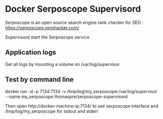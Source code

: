 # Docker Serposcope Supervisord

Serposcope is an open source search engine rank checker for SEO : https://serposcope.serphacker.com/

Supervisord start the Serposcope service

## Application logs

Get all logs by mounting a volume on /var/log/supervisor

## Test by command line

docker run -d -p 7134:7134 -v /tmp/log/my_serposcope:/var/log/supervisor --name my_serposcope thomaspre/serposcope-supervisord

Then open http://docker-machine-ip:7134/ to see serposcope interface and /tmp/log/my_serposcope for stdout and stderr
